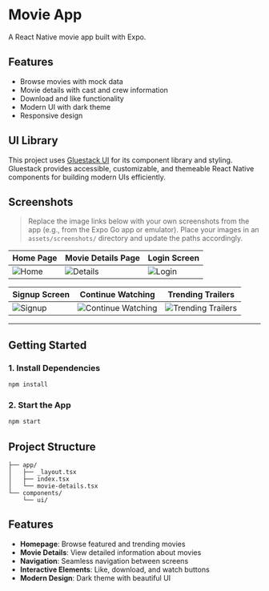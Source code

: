 # Movie App

A React Native movie app built with Expo.

## Features

- Browse movies with mock data
- Movie details with cast and crew information
- Download and like functionality
- Modern UI with dark theme
- Responsive design

## UI Library

This project uses [Gluestack UI](https://ui.gluestack.io/) for its component library and styling. Gluestack provides accessible, customizable, and themeable React Native components for building modern UIs efficiently.

## Screenshots

> Replace the image links below with your own screenshots from the app (e.g., from the Expo Go app or emulator). Place your images in an `assets/screenshots/` directory and update the paths accordingly.

| Home Page                | Movie Details Page         | Login Screen             |
|-------------------------|---------------------------|--------------------------|
| ![Home](assets/screenshots/home.png) | ![Details](assets/screenshots/details.png) | ![Login](assets/screenshots/login.png) |

| Signup Screen            | Continue Watching         | Trending Trailers        |
|-------------------------|---------------------------|--------------------------|
| ![Signup](assets/screenshots/signup.png) | ![Continue Watching](assets/screenshots/continue-watching.png) | ![Trending Trailers](assets/screenshots/trending-trailers.png) |

---

## Getting Started

### 1. Install Dependencies

```bash
npm install
```

### 2. Start the App

```bash
npm start
```

## Project Structure

```
├── app/
│   ├── _layout.tsx
│   ├── index.tsx
│   └── movie-details.tsx
└── components/
    └── ui/
```

## Features

- **Homepage**: Browse featured and trending movies
- **Movie Details**: View detailed information about movies
- **Navigation**: Seamless navigation between screens
- **Interactive Elements**: Like, download, and watch buttons
- **Modern Design**: Dark theme with beautiful UI 
